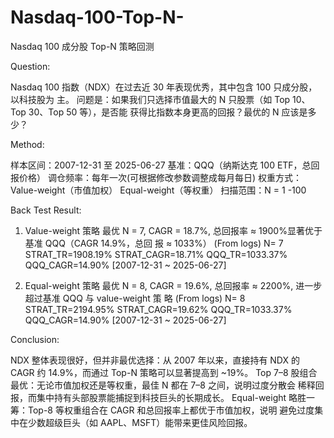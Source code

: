# Nasdaq-100-Top-N-
Nasdaq 100 成分股 Top-N 策略回测


Question:

Nasdaq 100 指数（NDX）在过去近 30 年表现优秀，其中包含 100 只成分股，以科技股为
主。
问题是：如果我们只选择市值最大的 N 只股票（如 Top 10、Top 30、Top 50 等），是否能
获得比指数本身更高的回报？最优的 N 应该是多少？




Method:

样本区间：2007-12-31 至 2025-06-27
基准：QQQ（纳斯达克 100 ETF，总回报价格）
调仓频率：每年一次(可根据修改参数调整成每月每日)
权重方式：
Value-weight（市值加权）
Equal-weight（等权重）
扫描范围：N = 1 -100



Back Test Result:

1. Value-weight 策略
最优 N = 7, CAGR = 18.7%, 总回报率 ≈ 1900%显著优于基准 QQQ（CAGR 14.9%，总回
报 ≈ 1033%）
(From logs) N= 7 STRAT_TR=1908.19% STRAT_CAGR=18.71% QQQ_TR=1033.37% 
QQQ_CAGR=14.90% [2007-12-31 ~ 2025-06-27]


3. Equal-weight 策略
最优 N = 8, CAGR = 19.6%, 总回报率 ≈ 2200%, 进一步超过基准 QQQ 与 value-weight 策
略
(From logs) N= 8 STRAT_TR=2194.95% STRAT_CAGR=19.62% QQQ_TR=1033.37% 
QQQ_CAGR=14.90% [2007-12-31 ~ 2025-06-27]



Conclusion:

NDX 整体表现很好，但并非最优选择：从 2007 年以来，直接持有 NDX 的 CAGR 约
14.9%，而通过 Top-N 策略可以显著提高到 ~19%。
Top 7–8 股组合最优：无论市值加权还是等权重，最佳 N 都在 7–8 之间，说明过度分散会
稀释回报，而集中持有头部股票能捕捉到科技巨头的长期成长。
Equal-weight 略胜一筹：Top-8 等权重组合在 CAGR 和总回报率上都优于市值加权，说明
避免过度集中在少数超级巨头（如 AAPL、MSFT）能带来更佳风险回报。

